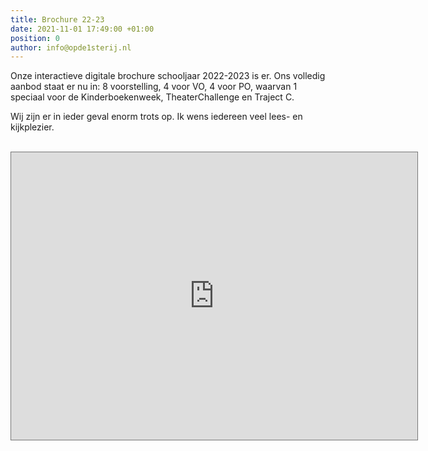 ```yaml
---
title: Brochure 22-23
date: 2021-11-01 17:49:00 +01:00
position: 0
author: info@opde1sterij.nl
---
```


Onze interactieve digitale brochure schooljaar 2022-2023 is er. Ons volledig aanbod staat er nu in: 8 voorstelling, 4 voor VO, 4 voor PO, waarvan 1 speciaal voor de Kinderboekenweek, TheaterChallenge en Traject C.

Wij zijn er in ieder geval enorm trots op. Ik wens iedereen veel lees- en kijkplezier. 
<br><br>
<iframe style="border: 1px solid #777;" src="https://indd.adobe.com/embed/7f57be93-7ff3-4708-a07d-05f0129dbab7?startpage=1&allowFullscreen=true" width="650px" height="460px" frameborder="0" allowfullscreen=""></iframe>